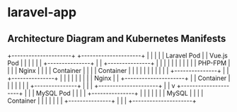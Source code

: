 # laravel-app

## Architecture Diagram and Kubernetes Manifests

+---------------------+ +---------------------+
| | | |
| Laravel Pod | | Vue.js Pod |
| | | |
| +---------------+ | | +---------------+ |
| | | | | | | |
| | PHP-FPM | | | | Nginx | |
| | Container | | | | Container | |
| | | | | | | |
| +---------------+ | | +---------------+ |
| | | | | |
| | Nginx | | +---------------------+
| | Container | |
| | | |
| +---------------+ |
| |
+---------------------+
|
|
v
+---------------------+
| |
| MySQL Pod |
| |
| +---------------+ |
| | | |
| | MySQL | |
| | Container | |
| | | |
| +---------------+ |
| |
+---------------------+
